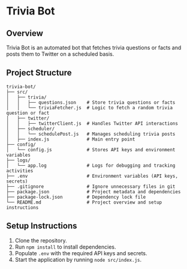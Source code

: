 # Trivia Bot

## Overview
Trivia Bot is an automated bot that fetches trivia questions or facts and posts them to Twitter on a scheduled basis.

## Project Structure
```
trivia-bot/
├── src/
│   ├── trivia/
│   │   ├── questions.json    # Store trivia questions or facts
│   │   └── triviaFetcher.js  # Logic to fetch a random trivia question or fact
│   ├── twitter/
│   │   ├── twitterClient.js  # Handles Twitter API interactions
│   ├── scheduler/
│   │   └── schedulePost.js   # Manages scheduling trivia posts
│   ├── index.js              # Main entry point
├── config/
│   └── config.js             # Stores API keys and environment variables
├── logs/
│   └── app.log               # Logs for debugging and tracking activities
├── .env                      # Environment variables (API keys, secrets)
├── .gitignore                # Ignore unnecessary files in git
├── package.json              # Project metadata and dependencies
├── package-lock.json         # Dependency lock file
└── README.md                 # Project overview and setup instructions
```

## Setup Instructions
1. Clone the repository.
2. Run `npm install` to install dependencies.
3. Populate `.env` with the required API keys and secrets.
4. Start the application by running `node src/index.js`.

